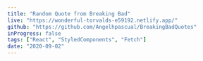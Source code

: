 ```yaml
---
title: "Random Quote from Breaking Bad"
live: "https://wonderful-torvalds-e59192.netlify.app/"
github: "https://github.com/Angelhpascual/BreakingBadQuotes"
inProgress: false
tags: ["React", "StyledComponents", "Fetch"]
date: "2020-09-02"
---
```

